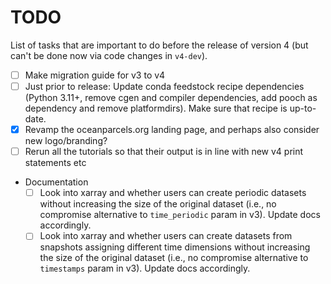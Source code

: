 # TODO

List of tasks that are important to do before the release of version 4 (but can't be done now via code changes in `v4-dev`).

- [ ] Make migration guide for v3 to v4
- [ ] Just prior to release: Update conda feedstock recipe dependencies (Python 3.11+, remove cgen and compiler dependencies, add pooch as dependency and remove platformdirs). Make sure that recipe is up-to-date.
- [x] Revamp the oceanparcels.org landing page, and perhaps also consider new logo/branding?
- [ ] Rerun all the tutorials so that their output is in line with new v4 print statements etc
- Documentation
  - [ ] Look into xarray and whether users can create periodic datasets without increasing the size of the original dataset (i.e., no compromise alternative to `time_periodic` param in v3). Update docs accordingly.
  - [ ] Look into xarray and whether users can create datasets from snapshots assigning different time dimensions without increasing the size of the original dataset (i.e., no compromise alternative to `timestamps` param in v3). Update docs accordingly.
